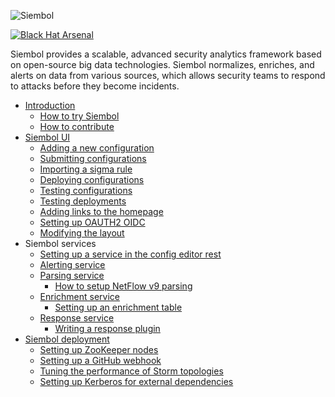 ![Siembol](logo.svg)

[![Black Hat Arsenal](https://raw.githubusercontent.com/toolswatch/badges/54ad78bc63b24ce445e8241f179fe1ddeecf8eef/arsenal/usa/2021.svg)](https://www.blackhat.com/us-21/arsenal/schedule/index.html#siembol-an-open-source-real-time-siem-tool-based-on-big-data-technologies-24038) 

Siembol provides a scalable, advanced security analytics framework based on open-source big data technologies. Siembol normalizes, enriches, and alerts on data from various sources, which allows security teams to respond to attacks before they become incidents.

- [Introduction](/docs/introduction/introduction.md)
    - [How to try Siembol](/docs/introduction/how-tos/quickstart.md)
    - [How to contribute](/docs/introduction/how-tos/how_to_contribute.md)
- [Siembol UI](/docs/siembol_ui/siembol_ui.md)
    - [Adding a new configuration](/docs/siembol_ui/how-tos/how_to_add_new_config_in_siembol_ui.md)
    - [Submitting configurations](/docs/siembol_ui/how-tos/how_to_submit_config_in_siembol_ui.md)
    - [Importing a sigma rule](/docs/siembol_ui/how-tos/how_to_import_sigma_rules.md)
    - [Deploying configurations](/docs/siembol_ui/how-tos/how_to_deploy_configurations_in_siembol_ui.md)
    - [Testing configurations](/docs/siembol_ui/how-tos/how_to_test_config_in_siembol_ui.md)
    - [Testing deployments](/docs/siembol_ui/how-tos/how_to_test_deployment_in_siembol_ui.md)  
    - [Adding links to the homepage](/docs/siembol_ui/how-tos/how_to_add_links_to_siembol_ui_home_page.md)
    - [Setting up OAUTH2 OIDC](/docs/siembol_ui/how-tos/how_to_setup_oauth2_oidc_in_siembol_ui.md)
    - [Modifying the layout](/docs/siembol_ui/how-tos/how_to_modify_ui_layout.md)
- Siembol services    
    - [Setting up a service in the config editor rest](/docs/services/how-tos/how_to_set_up_service_in_config_editor_rest.md)
    - [Alerting service](/docs/services/siembol_alerting_services.md)
    - [Parsing service](/docs/services/siembol_parsing_services.md)
        - [How to setup NetFlow v9 parsing](/docs/services/how-tos/how_to_setup_netflow_v9_parsing.md)
    - [Enrichment service](/docs/services/siembol_enrichment_service.md)
        - [Setting up an enrichment table](/docs/services/how-tos/how_to_set_up_enrichment_table.md)
    - [Response service](/docs/services/siembol_response_service.md)
        - [Writing a response plugin](/docs/services/how-tos/how_to_write_response_plugin.md)
- [Siembol deployment](/docs/deployment/deployment.md)
    - [Setting up ZooKeeper nodes](/docs/deployment/how-tos/how_to_set_up_zookeeper_nodes.md)
    - [Setting up a GitHub webhook](/docs/deployment/how-tos/how_to_setup_github_webhook.md)
    - [Tuning the performance of Storm topologies](/docs/deployment/how-tos/how_to_tune_performance_of_storm_topologies.md)
    - [Setting up Kerberos for external dependencies](/docs/deployment/how-tos/how_to_set_up_kerberos_for_external_dependencies.md)
